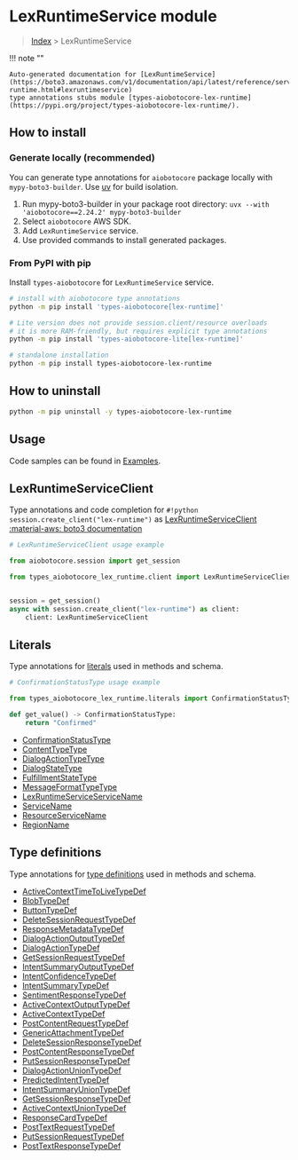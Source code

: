 # LexRuntimeService module

> [Index](../README.md) > LexRuntimeService


!!! note ""

    Auto-generated documentation for [LexRuntimeService](https://boto3.amazonaws.com/v1/documentation/api/latest/reference/services/lex-runtime.html#lexruntimeservice)
    type annotations stubs module [types-aiobotocore-lex-runtime](https://pypi.org/project/types-aiobotocore-lex-runtime/).

## How to install

### Generate locally (recommended)

You can generate type annotations for `aiobotocore` package locally with `mypy-boto3-builder`.
Use [uv](https://docs.astral.sh/uv/getting-started/installation/) for build isolation.

1. Run mypy-boto3-builder in your package root directory: `uvx --with 'aiobotocore==2.24.2' mypy-boto3-builder`
1. Select `aiobotocore` AWS SDK.
1. Add `LexRuntimeService` service.
1. Use provided commands to install generated packages.



### From PyPI with pip

Install `types-aiobotocore` for `LexRuntimeService` service.

```bash
# install with aiobotocore type annotations
python -m pip install 'types-aiobotocore[lex-runtime]'

# Lite version does not provide session.client/resource overloads
# it is more RAM-friendly, but requires explicit type annotations
python -m pip install 'types-aiobotocore-lite[lex-runtime]'

# standalone installation
python -m pip install types-aiobotocore-lex-runtime
```



## How to uninstall

```bash
python -m pip uninstall -y types-aiobotocore-lex-runtime
```

## Usage

Code samples can be found in [Examples](./usage.md).

## LexRuntimeServiceClient

Type annotations and code completion for  `#!python session.create_client("lex-runtime")` as [LexRuntimeServiceClient](./client.md)
[:material-aws: boto3 documentation](https://boto3.amazonaws.com/v1/documentation/api/latest/reference/services/lex-runtime.html#LexRuntimeService.Client)

```python
# LexRuntimeServiceClient usage example

from aiobotocore.session import get_session

from types_aiobotocore_lex_runtime.client import LexRuntimeServiceClient


session = get_session()
async with session.create_client("lex-runtime") as client:
    client: LexRuntimeServiceClient
```








## Literals

Type annotations for [literals](./literals.md) used in methods and schema.

```python
# ConfirmationStatusType usage example

from types_aiobotocore_lex_runtime.literals import ConfirmationStatusType

def get_value() -> ConfirmationStatusType:
    return "Confirmed"
```

- [ConfirmationStatusType](./literals.md#confirmationstatustype)
- [ContentTypeType](./literals.md#contenttypetype)
- [DialogActionTypeType](./literals.md#dialogactiontypetype)
- [DialogStateType](./literals.md#dialogstatetype)
- [FulfillmentStateType](./literals.md#fulfillmentstatetype)
- [MessageFormatTypeType](./literals.md#messageformattypetype)
- [LexRuntimeServiceServiceName](./literals.md#lexruntimeserviceservicename)
- [ServiceName](./literals.md#servicename)
- [ResourceServiceName](./literals.md#resourceservicename)
- [RegionName](./literals.md#regionname)




## Type definitions

Type annotations for [type definitions](./type_defs.md) used in methods and schema.

- [ActiveContextTimeToLiveTypeDef](./type_defs.md#activecontexttimetolivetypedef)
- [BlobTypeDef](./type_defs.md#blobtypedef)
- [ButtonTypeDef](./type_defs.md#buttontypedef)
- [DeleteSessionRequestTypeDef](./type_defs.md#deletesessionrequesttypedef)
- [ResponseMetadataTypeDef](./type_defs.md#responsemetadatatypedef)
- [DialogActionOutputTypeDef](./type_defs.md#dialogactionoutputtypedef)
- [DialogActionTypeDef](./type_defs.md#dialogactiontypedef)
- [GetSessionRequestTypeDef](./type_defs.md#getsessionrequesttypedef)
- [IntentSummaryOutputTypeDef](./type_defs.md#intentsummaryoutputtypedef)
- [IntentConfidenceTypeDef](./type_defs.md#intentconfidencetypedef)
- [IntentSummaryTypeDef](./type_defs.md#intentsummarytypedef)
- [SentimentResponseTypeDef](./type_defs.md#sentimentresponsetypedef)
- [ActiveContextOutputTypeDef](./type_defs.md#activecontextoutputtypedef)
- [ActiveContextTypeDef](./type_defs.md#activecontexttypedef)
- [PostContentRequestTypeDef](./type_defs.md#postcontentrequesttypedef)
- [GenericAttachmentTypeDef](./type_defs.md#genericattachmenttypedef)
- [DeleteSessionResponseTypeDef](./type_defs.md#deletesessionresponsetypedef)
- [PostContentResponseTypeDef](./type_defs.md#postcontentresponsetypedef)
- [PutSessionResponseTypeDef](./type_defs.md#putsessionresponsetypedef)
- [DialogActionUnionTypeDef](./type_defs.md#dialogactionuniontypedef)
- [PredictedIntentTypeDef](./type_defs.md#predictedintenttypedef)
- [IntentSummaryUnionTypeDef](./type_defs.md#intentsummaryuniontypedef)
- [GetSessionResponseTypeDef](./type_defs.md#getsessionresponsetypedef)
- [ActiveContextUnionTypeDef](./type_defs.md#activecontextuniontypedef)
- [ResponseCardTypeDef](./type_defs.md#responsecardtypedef)
- [PostTextRequestTypeDef](./type_defs.md#posttextrequesttypedef)
- [PutSessionRequestTypeDef](./type_defs.md#putsessionrequesttypedef)
- [PostTextResponseTypeDef](./type_defs.md#posttextresponsetypedef)

